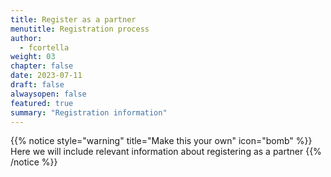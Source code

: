 ```yaml
---
title: Register as a partner
menutitle: Registration process
author: 
  - fcortella
weight: 03
chapter: false
date: 2023-07-11
draft: false
alwaysopen: false
featured: true
summary: "Registration information"
---
```

{{% notice style="warning" title="Make this your own" icon="bomb" %}}
Here we will include relevant information about registering as a partner
{{% /notice %}}